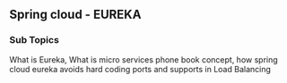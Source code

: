 ## Spring cloud - EUREKA ##

### Sub Topics ###
What is Eureka, What is micro services phone book concept, how spring cloud eureka avoids hard coding ports and supports in Load Balancing
